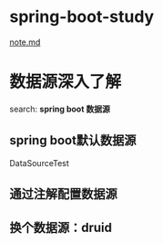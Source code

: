 # spring-boot-study
[note.md](note.md)

# 数据源深入了解
search: **spring boot 数据源**
## spring boot默认数据源
DataSourceTest
## 通过注解配置数据源
## 换个数据源：druid